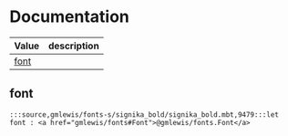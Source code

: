# Documentation
|Value|description|
|---|---|
|[font](#font)||

## font

```moonbit
:::source,gmlewis/fonts-s/signika_bold/signika_bold.mbt,9479:::let font : <a href="gmlewis/fonts#Font">@gmlewis/fonts.Font</a>
```

